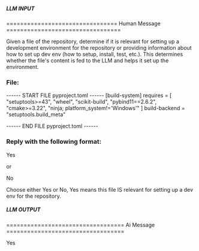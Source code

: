 ##### LLM INPUT #####
================================ Human Message =================================

Given a file of the repository, determine if it is relevant for setting up a development environment for the repository or providing information about how to set up dev env (how to setup, install, test, etc.). This determines whether the file's content is fed to the LLM and helps it set up the environment.

### File:
------ START FILE pyproject.toml ------
[build-system]
requires = [
  "setuptools>=43",
  "wheel",
  "scikit-build",
  "pybind11==2.6.2",
  "cmake>=3.22",
  "ninja; platform_system!='Windows'"
]
build-backend = "setuptools.build_meta"

------ END FILE pyproject.toml ------

### Reply with the following format:

<rel>Yes</rel>

or

<rel>No</rel>

Choose either Yes or No, Yes means this file IS relevant for setting up a dev env for the repository.

##### LLM OUTPUT #####
================================== Ai Message ==================================

<rel>Yes</rel>